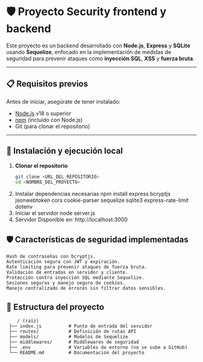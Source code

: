 # 🛡 Proyecto Security frontend y backend

Este proyecto es un backend desarrollado con **Node.js**, **Express** y **SQLite** usando **Sequelize**, enfocado en la implementación de medidas de seguridad para prevenir ataques como **inyección SQL**, **XSS** y **fuerza bruta**.

---

## 📋 Requisitos previos

Antes de iniciar, asegúrate de tener instalado:

- [Node.js](https://nodejs.org/) v18 o superior
- [npm](https://www.npmjs.com/) (incluido con Node.js)
- Git (para clonar el repositorio)

---

## 🚀 Instalación y ejecución local

1. **Clonar el repositorio**
   ```bash
   git clone <URL_DEL_REPOSITORIO>
   cd <NOMBRE_DEL_PROYECTO>
2. Instalar dependencias necesarias
   npm install express bcryptjs jsonwebtoken cors cookie-parser sequelize sqlite3 express-rate-limit dotenv
3. Iniciar el servidor
   node server.js
4. Servidor Disponible en: 
   http://localhost:3000
   
##  🛡 Características de seguridad implementadas
    Hash de contraseñas con bcryptjs.
    Autenticación segura con JWT y expiración.
    Rate limiting para prevenir ataques de fuerza bruta.
    Validación de entradas en servidor y cliente.
    Protección contra inyección SQL mediante Sequelize.
    Sesiones seguras y manejo seguro de cookies.
    Manejo centralizado de errores sin filtrar datos sensibles.
##  📂 Estructura del proyecto
        / (raíz)
     ├── index.js          # Punto de entrada del servidor
     ├── routes/           # Definición de rutas API
     ├── models/           # Modelos de Sequelize
     ├── middlewares/      # Middlewares de seguridad
     ├── .env              # Variables de entorno (no se sube a GitHub)
     └── README.md         # Documentación del proyecto
